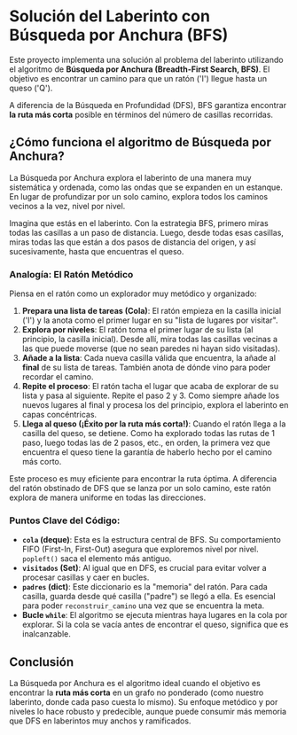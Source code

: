 # Solución del Laberinto con Búsqueda por Anchura (BFS)

Este proyecto implementa una solución al problema del laberinto utilizando el algoritmo de **Búsqueda por Anchura (Breadth-First Search, BFS)**. El objetivo es encontrar un camino para que un ratón ('I') llegue hasta un queso ('Q').

A diferencia de la Búsqueda en Profundidad (DFS), BFS garantiza encontrar **la ruta más corta** posible en términos del número de casillas recorridas.

## ¿Cómo funciona el algoritmo de Búsqueda por Anchura?

La Búsqueda por Anchura explora el laberinto de una manera muy sistemática y ordenada, como las ondas que se expanden en un estanque. En lugar de profundizar por un solo camino, explora todos los caminos vecinos a la vez, nivel por nivel.

Imagina que estás en el laberinto. Con la estrategia BFS, primero miras todas las casillas a un paso de distancia. Luego, desde todas esas casillas, miras todas las que están a dos pasos de distancia del origen, y así sucesivamente, hasta que encuentras el queso.

### Analogía: El Ratón Metódico

Piensa en el ratón como un explorador muy metódico y organizado:

1.  **Prepara una lista de tareas (Cola)**: El ratón empieza en la casilla inicial ('I') y la anota como el primer lugar en su "lista de lugares por visitar".
2.  **Explora por niveles**: El ratón toma el primer lugar de su lista (al principio, la casilla inicial). Desde allí, mira todas las casillas vecinas a las que puede moverse (que no sean paredes ni hayan sido visitadas).
3.  **Añade a la lista**: Cada nueva casilla válida que encuentra, la añade al **final** de su lista de tareas. También anota de dónde vino para poder recordar el camino.
4.  **Repite el proceso**: El ratón tacha el lugar que acaba de explorar de su lista y pasa al siguiente. Repite el paso 2 y 3. Como siempre añade los nuevos lugares al final y procesa los del principio, explora el laberinto en capas concéntricas.
5.  **Llega al queso (¡Éxito por la ruta más corta!)**: Cuando el ratón llega a la casilla del queso, se detiene. Como ha explorado todas las rutas de 1 paso, luego todas las de 2 pasos, etc., en orden, la primera vez que encuentra el queso tiene la garantía de haberlo hecho por el camino más corto.

Este proceso es muy eficiente para encontrar la ruta óptima. A diferencia del ratón obstinado de DFS que se lanza por un solo camino, este ratón explora de manera uniforme en todas las direcciones.

### Puntos Clave del Código:

*   **`cola` (deque)**: Esta es la estructura central de BFS. Su comportamiento FIFO (First-In, First-Out) asegura que exploremos nivel por nivel. `popleft()` saca el elemento más antiguo.
*   **`visitados` (Set)**: Al igual que en DFS, es crucial para evitar volver a procesar casillas y caer en bucles.
*   **`padres` (dict)**: Este diccionario es la "memoria" del ratón. Para cada casilla, guarda desde qué casilla ("padre") se llegó a ella. Es esencial para poder `reconstruir_camino` una vez que se encuentra la meta.
*   **Bucle `while`**: El algoritmo se ejecuta mientras haya lugares en la cola por explorar. Si la cola se vacía antes de encontrar el queso, significa que es inalcanzable.

## Conclusión

La Búsqueda por Anchura es el algoritmo ideal cuando el objetivo es encontrar la **ruta más corta** en un grafo no ponderado (como nuestro laberinto, donde cada paso cuesta lo mismo). Su enfoque metódico y por niveles lo hace robusto y predecible, aunque puede consumir más memoria que DFS en laberintos muy anchos y ramificados.
